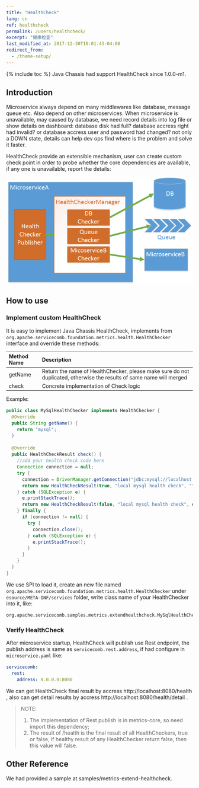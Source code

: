 ```yaml
---
title: "HealthCheck"
lang: cn
ref: healthcheck
permalink: /users/healthcheck/
excerpt: "健康检查"
last_modified_at: 2017-12-30T10:01:43-04:00
redirect_from:
  - /theme-setup/
---
```


{% include toc %}
Java Chassis had support HealthCheck since 1.0.0-m1.

## Introduction
Microservice always depend on many middlewares like database, message queue etc. Also depend on other microservices. When microservice is unavailable, may caused by database, we need record details into log file or show details on dashboard: database disk had full? database accress right had invalid? or database accress user and password had changed? not only a DOWN state, details can help dev ops find where is the problem and solve it faster.

HealthCheck provide an extensible mechanism, user can create custom check point in order to probe whether the core dependencies are available, if any one is unavailable, report the details:

![HealthCheck](/assets/images/HealthCheck.png)

## How to use
### Implement custom HealthCheck
It is easy to implement Java Chassis HealthCheck, implements from `org.apache.servicecomb.foundation.metrics.health.HealthChecker` interface and override these methods:

| Method Name       | Description         |
| :---------- | :---------- |
| getName | Return the name of HealthChecker, please make sure do not duplicated, otherwise the results of same name will merged |
| check | Concrete implementation of Check logic |

Example:
```java
public class MySqlHealthChecker implements HealthChecker {
  @Override
  public String getName() {
    return "mysql";
  }

  @Override
  public HealthCheckResult check() {
    //add your health check code here
    Connection connection = null;
    try {
      connection = DriverManager.getConnection("jdbc:mysql://localhost:3306/test_db?useSSL=false", "root", "pwd");
      return new HealthCheckResult(true, "local mysql health check", "");
    } catch (SQLException e) {
      e.printStackTrace();
      return new HealthCheckResult(false, "local mysql health check", e.toString());
    } finally {
      if (connection != null) {
        try {
          connection.close();
        } catch (SQLException e) {
          e.printStackTrace();
        }
      }
    }
  }
}
```

We use SPI to load it, create an new file named `org.apache.servicecomb.foundation.metrics.health.HealthChecker` under `esource/META-INF/services` folder, write class name of your HealthChecker into it, like:

```text
org.apache.servicecomb.samples.metrics.extendhealthcheck.MySqlHealthChecker
```

### Verify HealthCheck
After microservice startup, HealthCheck will publish use Rest endpoint, the publish address is same as `servicecomb.rest.address`, if had configure in `microservice.yaml` like:

```yaml
servicecomb:
  rest:
    address: 0.0.0.0:8080
```

We can get HealthCheck final result by accress http://localhost:8080/health , also can get detail results by accress http://localhost:8080/health/detail .

>NOTE:
>1. The implementation of Rest publish is in metrics-core, so need import this dependency;
>2. The result of /health is the final result of all HealthCheckers, true or false, if healthy result of any HealthChecker return false, then this value will false.

## Other Reference 
We had provided a sample at samples/metrics-extend-healthcheck.